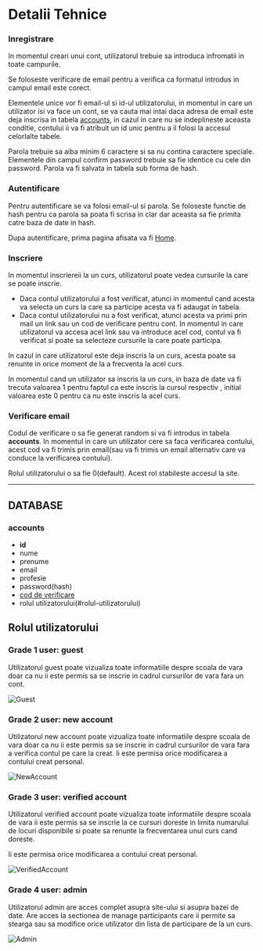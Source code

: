 # Detalii Tehnice

### Inregistrare
In momentul creari unui cont, utilizatorul trebuie sa introduca infromatii in toate campurile.

Se foloseste verificare de email pentru a verifica ca formatul introdus in campul email este corect.

Elementele unice vor fi email-ul si id-ul utilizatorului, in momentul in care un utilizator isi va face un cont, se va cauta mai intai daca adresa de email este deja inscrisa in tabela [accounts](#accounts), in cazul in care nu se indeplineste aceasta conditie, contului ii va fi atribuit un id unic pentru a il folosi la accesul celorlalte tabele.

Parola trebuie sa aiba minim 6 caractere si sa nu contina caractere speciale. Elementele din campul confirm password trebuie sa fie identice cu cele din password. Parola va fi salvata in tabela sub forma de hash.


### Autentificare

Pentru autentificare se va folosi email-ul si parola. Se foloseste functie de hash pentru ca parola sa poata fi scrisa in clar dar aceasta sa fie primita catre baza de date in hash.

Dupa autentificare, prima pagina afisata va fi [Home](../blob/master/Description.md/#pagina-acasa).

### Inscriere
In momentul inscriereii la un curs, utilizatorul poate vedea cursurile la care se poate inscrie. 

* Daca contul utilizatorului a fost verificat, atunci in momentul cand acesta va selecta un curs la care sa participe acesta va fi adaugat in tabela.
*	Daca contul utilizatorului nu a fost verificat, atunci acesta va primi prin mail un link sau un cod de verificare pentru cont. In momentul in care utilizatorul va accesa acel link sau va introduce acel cod, contul va fi verificat si poate sa selecteze cursurile la care poate participa.

In cazul in care utilizatorul este deja inscris la un curs, acesta poate sa renunte in orice moment de la a frecventa la acel curs.

In momentul cand un utilizator sa inscris la un curs, in baza de date va fi trecuta valoarea 1 pentru faptul ca este inscris la cursul respectiv , initial valoarea este 0 pentru ca nu este inscris la acel curs.

### Verificare email
Codul de verificare o sa fie generat random si va fi introdus in tabela **accounts**. In momentul in care un utilizator cere sa faca verificarea contului, acest cod va fi trimis prin email(sau va fi trimis un email alternativ care va conduce la verificarea contului).

Rolul utilizatorului o sa fie 0(default). Acest rol stabileste accesul la site.

-----------
## DATABASE

### accounts

*	**id**
*	nume
*	prenume
*	email
*	profesie
*	password(hash)
*	[cod de verificare](#verificare-email)
*	rolul utilizatorului(#rolul-utilizatorului)

## Rolul utilizatorului

### Grade 1 user: guest

Utilizatorul guest poate vizualiza toate informatiile despre scoala de vara doar ca nu ii este permis sa se inscrie in cadrul cursurilor de vara fara un cont.

![Guest](https://github.com/karmatime/summer-school/blob/master/Guest.png "Guest")


### Grade 2 user: new account

Utilizatorul new account poate vizualiza toate informatiile despre scoala de vara doar ca nu ii este permis sa se inscrie in cadrul cursurilor de vara fara a verifica contul pe care la creat. Ii este permisa orice modificarea a contului creat personal.

![NewAccount](https://github.com/karmatime/summer-school/blob/master/NewAccount.png "NewAccount")


### Grade 3 user: verified account

Utilizatorul verified account poate vizualiza toate informatiile despre scoala de vara ii este permis sa se inscrie la ce cursuri doreste in limita numarului de locuri disponibile si poate sa renunte la frecventarea unui curs cand doreste.
  
Ii este permisa orice modificarea a contului creat personal.

![VerifiedAccount](https://github.com/karmatime/summer-school/blob/master/VerifiedAccount.png "VerifiedAccount")


### Grade 4 user: admin

Utilizatorul admin are acces complet asupra site-ului si asupra bazei de date. Are acces la sectionea de manage participants care ii permite sa stearga sau sa modifice orice utilizator din lista de participare de la un curs.

![Admin](https://github.com/karmatime/summer-school/blob/master/AdminAccountE.png "AdminAccount")
